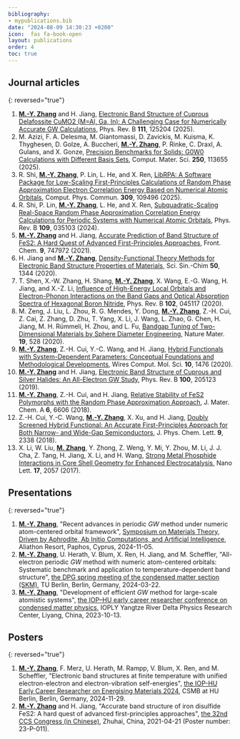 ```yaml
---
bibliography:
- mypublications.bib
date: "2024-08-09 14:30:23 +0200"
icon:  fas fa-book-open
layout: publications
order: 4
toc: true
---
```




## Journal articles

{: reversed="true"}
1.  <ins>**M.-Y. Zhang**</ins> and H. Jiang,
    <a href="https://doi.org/10.1103/PhysRevB.111.125204"
    target="_blank">Electronic Band Structure of Cuprous Delafossite CuMO2
    (M=Al, Ga, In): A Challenging Case for Numerically Accurate GW
    Calculations</a>, Phys. Rev. B **111**, 125204 (2025).
2.  M. Azizi, F. A. Delesma, M. Giantomassi, D. Zavickis, M. Kuisma, K.
    Thyghesen, D. Golze, A. Buccheri, <ins>**M.-Y. Zhang**</ins>, P. Rinke, C.
    Draxl, A. Gulans, and X. Gonze,
    <a href="https://doi.org/10.1016/j.commatsci.2024.113655"
    target="_blank">Precision Benchmarks for Solids: G0W0 Calculations with
    Different Basis Sets</a>, Comput. Mater. Sci. **250**, 113655
    (2025).
3.  R. Shi, <ins>**M.-Y. Zhang**</ins>, P. Lin, L. He, and X. Ren,
    <a href="https://doi.org/10.1016/j.cpc.2024.109496"
    target="_blank">LibRPA: A Software Package for Low-Scaling
    First-Principles Calculations of Random Phase Approximation Electron
    Correlation Energy Based on Numerical Atomic Orbitals</a>, Comput.
    Phys. Commun. **309**, 109496 (2025).
4.  R. Shi, P. Lin, <ins>**M.-Y. Zhang**</ins>, L. He, and X. Ren,
    <a href="https://doi.org/10.1103/PhysRevB.109.035103"
    target="_blank">Subquadratic-Scaling Real-Space Random Phase
    Approximation Correlation Energy Calculations for Periodic Systems with
    Numerical Atomic Orbitals</a>, Phys. Rev. B **109**, 035103 (2024).
5.  <ins>**M.-Y. Zhang**</ins> and H. Jiang,
    <a href="https://doi.org/10.3389/fchem.2021.747972"
    target="_blank">Accurate Prediction of Band Structure of FeS2: A Hard
    Quest of Advanced First-Principles Approaches</a>, Front. Chem.
    **9**, 747972 (2021).
6.  H. Jiang and <ins>**M.-Y. Zhang**</ins>,
    <a href="https://doi.org/10.1360/SSC-2020-0142"
    target="_blank">Density-Functional Theory Methods for Electronic Band
    Structure Properties of Materials</a>, Sci. Sin.-Chim **50**, 1344
    (2020).
7.  T. Shen, X.-W. Zhang, H. Shang, <ins>**M.-Y. Zhang**</ins>, X. Wang, E.-G. Wang, H.
    Jiang, and X.-Z. Li,
    <a href="https://doi.org/10.1103/PhysRevB.102.045117"
    target="_blank">Influence of High-Energy Local Orbitals and
    Electron-Phonon Interactions on the Band Gaps and Optical Absorption
    Spectra of Hexagonal Boron Nitride</a>, Phys. Rev. B **102**, 045117
    (2020).
8.  M. Zeng, J. Liu, L. Zhou, R. G. Mendes, Y. Dong, <ins>**M.-Y. Zhang**</ins>, Z.-H.
    Cui, Z. Cai, Z. Zhang, D. Zhu, T. Yang, X. Li, J. Wang, L. Zhao, G.
    Chen, H. Jiang, M. H. Rümmeli, H. Zhou, and L. Fu,
    <a href="https://doi.org/10.1038/s41563-020-0622-y"
    target="_blank">Bandgap Tuning of Two-Dimensional Materials by Sphere
    Diameter Engineering</a>, Nature Mater. **19**, 528 (2020).
9.  <ins>**M.-Y. Zhang**</ins>, Z.-H. Cui, Y.-C. Wang, and H. Jiang,
    <a href="https://doi.org/10.1002/wcms.1476" target="_blank">Hybrid
    Functionals with System-Dependent Parameters: Conceptual Foundations and
    Methodological Developments</a>, Wires Comput. Mol. Sci. **10**,
    1476 (2020).
10. <ins>**M.-Y. Zhang**</ins> and H. Jiang,
    <a href="https://doi.org/10.1103/PhysRevB.100.205123"
    target="_blank">Electronic Band Structure of Cuprous and Silver Halides:
    An All-Electron GW Study</a>, Phys. Rev. B **100**, 205123 (2019).
11. <ins>**M.-Y. Zhang**</ins>, Z.-H. Cui, and H. Jiang,
    <a href="https://doi.org/10.1039/C8TA00759D" target="_blank">Relative
    Stability of FeS2 Polymorphs with the Random Phase Approximation
    Approach</a>, J. Mater. Chem. A **6**, 6606 (2018).
12. Z.-H. Cui, Y.-C. Wang, <ins>**M.-Y. Zhang**</ins>, X. Xu, and H. Jiang,
    <a href="https://doi.org/10.1021/acs.jpclett.8b00919"
    target="_blank">Doubly Screened Hybrid Functional: An Accurate
    First-Principles Approach for Both Narrow- and Wide-Gap
    Semiconductors</a>, J. Phys. Chem. Lett. **9**, 2338 (2018).
13. X. Li, W. Liu, <ins>**M. Zhang**</ins>, Y. Zhong, Z. Weng, Y. Mi, Y. Zhou, M.
    Li, J. J. Cha, Z. Tang, H. Jiang, X. Li, and H. Wang,
    <a href="https://doi.org/10.1021/acs.nanolett.7b00126"
    target="_blank">Strong Metal Phosphide Interactions in Core Shell
    Geometry for Enhanced Electrocatalysis</a>, Nano Lett. **17**, 2057
    (2017).

## Presentations

{: reversed="true"}
1.  <ins>**M.-Y. Zhang**</ins>, \"Recent advances in periodic *GW* method under numeric
    atom-centered orbital framework\", <a
    href="https://nomad.fhi.mpg.de/symposiumonmaterialstheorydrivenbyaphrodite2024"
    target="_blank">Symposium on Materials Theory, Driven by Aphrodite, Ab
    Initio Computations, and Artificial Intelligence</a>, Aliathon
    Resort, Paphos, Cyprus, 2024-11-05.
2.  <ins>**M.-Y. Zhang**</ins>, U. Herath, V. Blum, X. Ren, H. Jiang, and M. Scheffler,
    \"All-electron periodic *GW* method with numeric atom-centered
    orbitals: Systematic benchmark and application to
    temperature-dependent band structure\",
    <a href="https://berlin24.dpg-tagungen.de/" target="_blank">the DPG
    spring meeting of the condensed matter section (SKM)</a>, TU Berlin,
    Berlin, Germany, 2024-03-22.
3.  <ins>**M.-Y. Zhang**</ins>, \"Development of efficient *GW* method for large-scale
    atomistic systems\",
    <a href="http://iop-humboldt.cpsjournals.cn/" target="_blank">the IOP–HU
    early career researcher conference on condensed matter physics</a>,
    IOPLY Yangtze River Delta Physics Research Center, Liyang, China,
    2023-10-13.

## Posters

{: reversed="true"}
1.  <ins>**M.-Y. Zhang**</ins>, F. Merz, U. Herath, M. Rampp, V. Blum, X. Ren, and M.
    Scheffler, \"Electronic band structures at finite temperature with
    unified electron-electron and electron-vibration self-energies\",
    <a href="https://csmb.hu-berlin.de/events/hu-iop/" target="_blank">the
    IOP-HU Early Career Researcher on Energising Materials 2024</a>,
    CSMB at HU Berlin, Berlin, Germany, 2024-11-29.
2.  <ins>**M.-Y. Zhang**</ins> and H. Jiang, \"Accurate band structure of iron
    disulfide FeS2: A hard quest of advanced first-principles
    approaches\", <a
    href="https://www.chemsoc.org.cn/meeting/32nd/programs.php?topicid=741"
    target="_blank">the 32nd CCS Congress (in Chinese)</a>, Zhuhai,
    China, 2021-04-21 (Poster number: 23-P-011).
